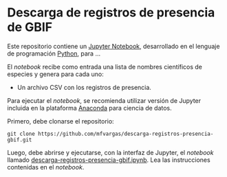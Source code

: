 # Descarga de registros de presencia de GBIF

Este repositorio contiene un [Jupyter Notebook](https://jupyter.org/), desarrollado en el lenguaje de programación [Python](https://www.python.org/), para ...

El _notebook_ recibe como entrada una lista de nombres científicos de especies y genera para cada uno:
- Un archivo CSV con los registros de presencia.

Para ejecutar el _notebook_, se recomienda utilizar versión de Jupyter incluida en la plataforma [Anaconda](https://www.anaconda.com/) para ciencia de datos.

Primero, debe clonarse el repositorio:
```
git clone https://github.com/mfvargas/descarga-registros-presencia-gbif.git
```

Luego, debe abrirse y ejecutarse, con la interfaz de Jupyter, el _notebook_ llamado [descarga-registros-presencia-gbif.ipynb](https://github.com/mfvargas/descarga-registros-presencia-gbif/blob/master/descarga-registros-presencia-gbif.ipynb). Lea las instrucciones contenidas en el _notebook_.
